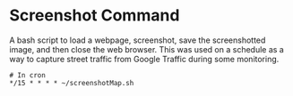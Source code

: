 # Screenshot Command
A bash script to load a webpage, screenshot, save the screenshotted image, and then close the web browser. This was used on a schedule as a way to capture street traffic from Google Traffic during some monitoring. 

    # In cron
    */15 * * * * ~/screenshotMap.sh
